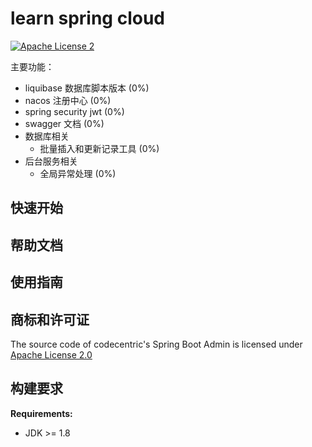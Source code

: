 learn spring cloud
===============================
[![Apache License 2](https://img.shields.io/badge/license-ASF2-blue.svg)](https://www.apache.org/licenses/LICENSE-2.0.txt)

主要功能：

* liquibase 数据库脚本版本 (0%)
* nacos 注册中心 (0%)
* spring security jwt (0%)
* swagger 文档 (0%)
* 数据库相关 
  * 批量插入和更新记录工具 (0%)
* 后台服务相关
  * 全局异常处理 (0%)
  
## 快速开始



## 帮助文档



## 使用指南

## 商标和许可证
The source code of codecentric's Spring Boot Admin is licensed under [Apache License 2.0](https://www.apache.org/licenses/LICENSE-2.0)

## 构建要求
**Requirements:**
* JDK >= 1.8
